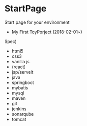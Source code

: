 # StartPage
Start page for your environment

- My First ToyPorject (2018-02-01~)

Spec)
- html5
- css3
- vanilla js
- (react)
- jsp/servelt
- java
- springboot
- mybatis
- mysql
- maven
- git
- jenkins
- sonarqube
- tomcat
